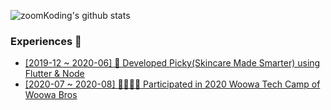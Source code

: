 ![zoomKoding's github stats](https://github-readme-stats.vercel.app/api?username=zoomkoding&count_private=true&theme=radical)

### Experiences 💪
- [\[2019-12 ~ 2020-06\] 📱 Developed Picky(Skincare Made Smarter) using Flutter & Node](https://apps.apple.com/app/picky-skincare-made-smarter/id1504197356)
- [\[2020-07 ~ 2020-08\] 👩‍👩‍👦‍👦 Participated in 2020 Woowa Tech Camp of Woowa Bros](https://woowabros.github.io/devrel/2020/08/19/techcamp_july_2.html#%EC%A0%95%EC%A7%84%ED%98%81%EB%8B%98%EC%9D%98-%EA%B8%80)


<!--
**zoomKoding/zoomKoding** is a ✨ _special_ ✨ repository because its `README.md` (this file) appears on your GitHub profile.

Here are some ideas to get you started:

- 🔭 I’m currently working on ...
- 🌱 I’m currently learning ...
- 👯 I’m looking to collaborate on ...
- 🤔 I’m looking for help with ...
- 💬 Ask me about ...
- 📫 How to reach me: ...
- 😄 Pronouns: ...
- ⚡ Fun fact: ...
-->
